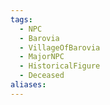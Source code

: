 ```yaml
---
tags:
  - NPC
  - Barovia
  - VillageOfBarovia
  - MajorNPC
  - HistoricalFigure
  - Deceased
aliases:
---
```

